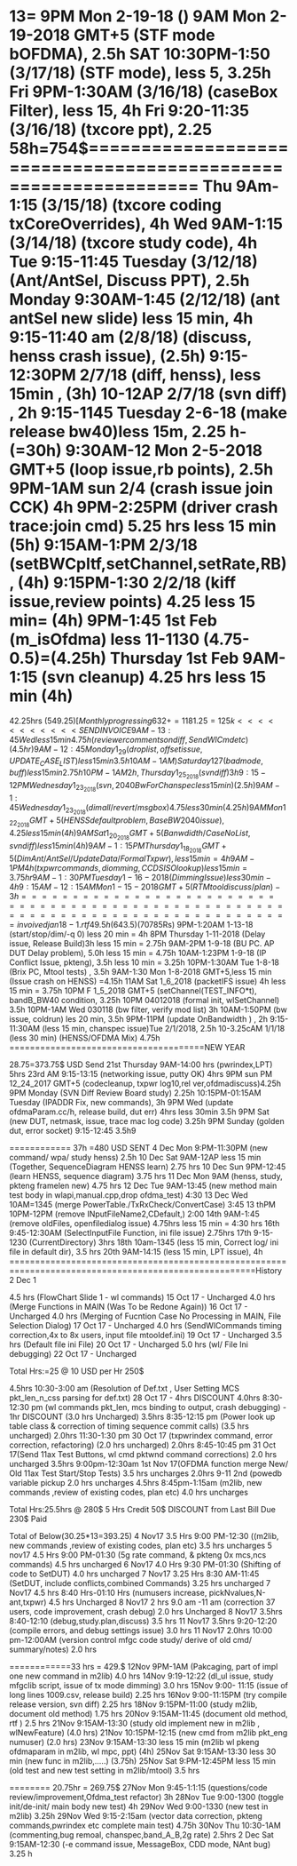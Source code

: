 
13=
9PM Mon 2-19-18 ()
9AM Mon 2-19-2018 GMT+5 (STF mode bOFDMA), 2.5h
SAT 10:30PM-1:50 (3/17/18) (STF mode), less 5, 3.25h
Fri 9PM-1:30AM (3/16/18) (caseBox Filter), less 15, 4h
Fri 9:20-11:35 (3/16/18) (txcore ppt), 2.25
58h=754$===============================================================
Thu 9Am-1:15 (3/15/18) (txcore coding txCoreOverrides), 4h
Wed 9AM-1:15 (3/14/18) (txcore study code), 4h
Tue 9:15-11:45 Tuesday (3/12/18) (Ant/AntSel, Discuss PPT), 2.5h
Monday 9:30AM-1:45 (2/12/18) (ant antSel new slide) less 15 min, 4h
9:15-11:40 am (2/8/18) (discuss, henss crash issue), (2.5h)
9:15-12:30PM 2/7/18 (diff, henss), less 15min , (3h)
10-12AP 2/7/18 (svn diff) , 2h
9:15-1145 Tuesday 2-6-18 (make release bw40)less 15m, 2.25 h- (=30h)
9:30AM-12 Mon 2-5-2018 GMT+5 (loop issue,rb points), 2.5h
9PM-1AM sun 2/4 (crash issue join CCK) 4h
9PM-2:25PM (driver crash trace:join cmd) 5.25 hrs less 15 min (5h)
9:15AM-1:PM 2/3/18 (setBWCpltf,setChannel,setRate,RB),  (4h)
9:15PM-1:30 2/2/18 (kiff issue,review points) 4.25 less 15 min= (4h)
9PM-1:45 1st Feb (m_isOfdma) less 11-1130 (4.75-0.5)=(4.25h)
Thursday 1st Feb 9AM-1:15 (svn cleanup) 4.25 hrs less 15 min (4h)
======================================================
42.25hrs ($549.25) [Monthly progressing 632+=1181.25=125k <<<<<<<<<<< SEND INVOICE
9AM-13:45 Wed less 15 min 4.75h (reviewer comments on diff,SendWlCmd etc) (4.5hr)
9AM-12:45 Monday 1_29 (droplist,offset issue,UPDATE_CASE_LIST) less 15 min 3.5h
10AM-1AM)   Saturday 1 27 (bad mode,buff)less 15 min 2.75h
10PM-1AM 2h, Thursday 1_25_2018 (svn diff) 3h
9:15-12PM Wednesday 1_23_2018 (svn,2040 BwForChanspec less 15min) (2.5h)
9AM-1:45 Wednesday 1_23_2018 (dim all/revert/msgbox) 4.75 less 30min (4.25h)
9AM Mon 1_22_2018 GMT+5 (HENSS default problem, BaseBW 2040 issue), 4.25 less 15min (4h)
9AM Sat 1_20_2018 GMT+5 (Banwdidth/CaseNoList, svn diff) less 15 min (4h)
9AM-1:15PM Thursday 1_18_2018 GMT+5 (Dim Ant/AntSel/UpdateData/FormalTxpwr), less 15 min = 4h
9AM-1PM 4h (txpwr commands, diomming,CCDSISO lookup) less 15min = 3.75hr
9AM-1:30PM Tuesday 1-16-2018 (Dimming Issue) less 30 min - 4h
9:15AM-12:15AM Mon 1-15-2018 GMT+5 (RT Mtool discuss/plan) - 3h
================================================================================invoived jan18-1.rtf
49.5h (643.5$)(70785Rs)
9PM-1:20AM 1-13-18 (start/stop/dim/-q 0) less 20 min = 4h
8PM Thursday 1-11-2018 (Delay issue, Release Build)3h less 15 min = 2.75h
9AM-2PM 1-9-18 (BU PC. AP DUT Delay problem), 5.0h less 15 min = 4.75h
10AM-1:23PM 1-9-18 (IP Conflict Issue, pkteng), 3.5h less 10 min = 3.25h
10PM-1:30AM Tue 1-8-18 (Brix PC, Mtool tests) , 3.5h
9AM-1:30 Mon 1-8-2018 GMT+5,less 15 min (Issue crash on HENSS) =4.15h
11AM Sat 1_6_2018 (packetIFS issue) 4h less 15 min = 3.75h
10PM F 1_5_2018 GMT+5 (setChannel(TEST_INFO*t), bandB_BW40 condition, 3.25h
10PM 04012018 (formal init, wlSetChannel) 3.5h
10PM-1AM Wed 030118 (bw filter, verify mod list) 3h
10AM-1:50PM (bw issue, coldrun) les 20 min, 3.5h
9PM-11PM (update OnBandwidth ) , 2h
9:15-11:30AM (less 15 min, chanspec issue)Tue 2/1/2018, 2.5h
10-3.25cAM 1/1/18 (less 30 min) (HENSS/OFDMA Mix) 4.75h 
======================================NEW YEAR

28.75=373.75$ USD Send
21st Thursday 9AM-14:00 hrs (pwrindex,LPT) 5hrs
23rd AM 9:15-13:15 (networking issue, putty OK) 4hrs
9PM sun PM 12_24_2017 GMT+5 (codecleanup, txpwr log10,rel ver,ofdmadiscuss)4.25h
9PM Monday (SVN Diff Review Board study) 2.25h
10:15PM-01:15AM Tuesday (IPADDR Fix, new commands), 3h
9PM Wed (update ofdmaParam.cc/h, release build, dut err) 4hrs less 30min 3.5h
9PM Sat (new DUT, netmask, issue, trace mac log code) 3.25h
9PM Sunday (golden dut, error socket) 9:15-12:45 3.5h9
 
 
============ 37h =480 USD SENT
4 Dec Mon 9:PM-11:30PM (new command/ wpa/ study henss) 2.5h
10 Dec Sat 9AM-12AP less 15 min (Together, SequenceDiagram HENSS learn) 2.75 hrs
10 Dec Sun 9PM-12:45 (learn HENSS, sequence diagram) 3.75 hrs
11 Dec Mon 9AM (henss, study, pkteng framelen new) 4.75 hrs
12 Dec Tue 9AM-13:45 (new method main test body in wlapi,manual.cpp,drop ofdma_test) 4:30
13 Dec Wed 10AM=1345 (merge PowerTable./TxRxCheck/ConvertCase) 3:45
13 thPM 10PM-12PM (remove INputFileName2,CDefault,) 2:00
14th 9AM-1:45 (remove oldFiles, openfiledialog issue) 4.75hrs less 15 min = 4:30 hrs
16th 9:45-12:30AM (SelectInputFile Function, ini file issue) 2.75hrs
17th 9-15-1230 (CurrentDirectory) 3hrs 
18th 10am-1345 (less 15 min, Correct log/ ini file in default dir), 3.5 hrs
20th 9AM-14:15 (less 15 min, LPT issue), 4h 
======================================================================================================History
2 Dec 1

4.5 hrs (FlowChart Slide 1 - wl commands) 15 Oct 17 - Uncharged
4.0 hrs (Merge Functions in MAIN (Was To be Redone Again)) 16 Oct 17 - Uncharged
4.0 hrs (Merging of Fucntion Case No Processing in MAIN, File Selection Dialog) 17 Oct 17 - Uncharged
4.0 hrs (SendWlCommands timing correction,4x to 8x users, input file mtooldef.ini) 19 Oct 17 - Uncharged
3.5 hrs (Default file ini File) 20 Oct 17 - Uncharged
5.0 hrs (wl/ File Ini debugging) 22 Oct 17 - Uncharged

Total Hrs:=25 @ 10 USD per Hr 250$

4.5hrs 10:30-3:00 am (Resolution of Def.txt , User Setting MCS pkt_len_n_css parsing for def.txt) 28 Oct 17 - 4hrs DISCOUNT
4.0hrs 8:30-12:30 pm (wl commands pkt_len, mcs binding to output, crash debugging) - 1hr DISCOUNT (3.0 hrs Uncharged)
3.5hrs 8:35-12:15 pm (Power look up table class & correction of timing sequence commit calls) (3.5 hrs uncharged)
2.0hrs 11:30-1:30 pm 30 Oct 17 (txpwrindex command, error correction, refactoring) (2.0 hrs uncharged) 
2.0hrs 8:45-10:45 pm 31 Oct 17(Send 11ax Test Buttons, wl cmd pktwnd command corrections) 2.0 hrs uncharged
3.5hrs 9:00pm-12:30am 1st Nov 17(OFDMA function merge New/ Old 11ax Test Start/Stop Tests) 3.5 hrs uncharges
2.0hrs 9-11 2nd (powedb variable pickup  2.0 hrs uncharges
4.5hrs 8:45pm-1:15am (m2lib, new commands ,review of existing codes, plan etc) 4.0 hrs uncharges

Total Hrs:25.5hrs @ 280$
5 Hrs Credit 50$ DISCOUNT from Last Bill
Due 230$ Paid

Total of Below(30.25*13=393.25)
4 Nov17 3.5 Hrs 9:00 PM-12:30 ((m2lib, new commands ,review of existing codes, plan etc) 3.5 hrs uncharges
5 nov17 4.5 Hrs 9:00 PM-01:30 (5g rate command, & pkteng 0x mcs,ncs commands) 4.5 hrs uncharged
6 Nov17 4.0 Hrs 9:30 PM-01:30 (Shifting of code to SetDUT) 4.0 hrs uncharged
7 Nov17 3.25 Hrs 8:30 AM-11:45 (SetDUT, include conflicts,combined Commands) 3.25 hrs uncharged
7 Nov17 4.5 hrs 8:40 Hrs-01:10 Hrs (numusers increase, pickNvalues,N-ant,txpwr) 4.5 hrs Uncharged 
8 Nov17 2 hrs 9.0 am -11 am (correction 37 users, code improvement, crash debug) 2.0 hrs Uncharged
8 Nov17 3.5hrs  8:40-12:10 (debug,study.plan,discuss) 3.5 hrs
11 Nov17 3.5hrs  9:20-12:20 (compile errors, and debug settings issue) 3.0 hrs
11 Nov17 2.0hrs 10:00 pm-12:00AM (version control mfgc code study/ derive of old cmd/ summary/notes) 2.0 hrs

============33 hrs = 429.$
12Nov 9PM-1AM (Pakcaging, part of impl one new command in m2lib) 4.0 hrs
14Nov 9:19-12:22 (dl_ul issue, study mfgclib script, issue of tx mode dimming) 3.0 hrs
15Nov 9:00- 11:15      (issue of long lines 1009.csv, release build) 2.25 hrs
16Nov 9:00-11:15PM (try compile release version, svn diff) 2.25 hrs
18Nov 9:15PM-11:00 (study m2lib, document old method) 1.75 hrs
20Nov 9:15AM-11:45 (document old method, rtf ) 2.5 hrs
21Nov 9:15AM-13:30 (study old implement new in m2lib , wlNewFeature) (4.0 hrs)
21Nov 10:15PM-12:15 (new cmd from m2lib pkt_eng numuser) (2.0 hrs)
23Nov 9:15AM-13:30 less 15 min (m2lib wl pkeng ofdmaparam in m2lib, wl mpc, ppt) (4h)
25Nov Sat 9:15AM-13:30 less 30 min (new func in m2lib,.....)  (3.75h)
25Nov Sat 9:PM-12:45PM less 15 min (old test and new test setting in m2lib/mtool) 3.5 hrs

======== 20.75hr = 269.75$ 
27Nov Mon 9:45-1:1:15 (questions/code review/improvement,Ofdma_test refactor) 3h
28Nov Tue 9:00-1300 (toggle init/de-init/ main body new test) 4h 
29Nov Wed 9:00-1330 (new test in m2lib) 3.25h
29Nov Wed 9:15-2:15am (vector data correction, pkteng commands,pwrindex etc complete main test) 4.75h
30Nov Thu 10:30-1AM (commenting,bug remoal, chanspec,band_A_B,2g rate) 2.5hrs
2 Dec Sat 9:15AM-12:30 (-e command issue, MessageBox, CDD mode, NAnt bug) 3.25 h


